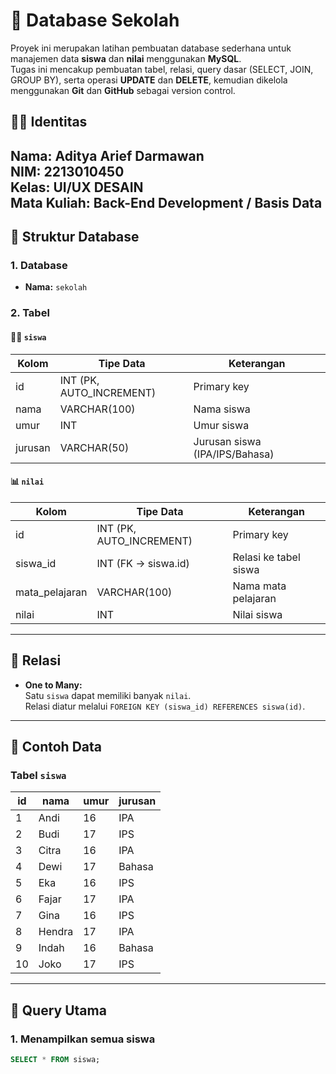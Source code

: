 # 🏫 Database Sekolah

Proyek ini merupakan latihan pembuatan database sederhana untuk manajemen data **siswa** dan **nilai** menggunakan **MySQL**.  
Tugas ini mencakup pembuatan tabel, relasi, query dasar (SELECT, JOIN, GROUP BY), serta operasi **UPDATE** dan **DELETE**, kemudian dikelola menggunakan **Git** dan **GitHub** sebagai version control.

## 👨‍💻 Identitas
**Nama:** Aditya Arief Darmawan  
**NIM:** 2213010450  
**Kelas:** UI/UX DESAIN  
**Mata Kuliah:** Back-End Development / Basis Data
---

## 📘 Struktur Database

### 1. Database
- **Nama:** `sekolah`

### 2. Tabel
#### 🧑‍🎓 `siswa`
| Kolom | Tipe Data | Keterangan |
|-------|------------|-------------|
| id | INT (PK, AUTO_INCREMENT) | Primary key |
| nama | VARCHAR(100) | Nama siswa |
| umur | INT | Umur siswa |
| jurusan | VARCHAR(50) | Jurusan siswa (IPA/IPS/Bahasa) |

#### 📊 `nilai`
| Kolom | Tipe Data | Keterangan |
|-------|------------|-------------|
| id | INT (PK, AUTO_INCREMENT) | Primary key |
| siswa_id | INT (FK → siswa.id) | Relasi ke tabel siswa |
| mata_pelajaran | VARCHAR(100) | Nama mata pelajaran |
| nilai | INT | Nilai siswa |

---

## 🧱 Relasi
- **One to Many:**  
  Satu `siswa` dapat memiliki banyak `nilai`.  
  Relasi diatur melalui `FOREIGN KEY (siswa_id) REFERENCES siswa(id)`.

---

## 🧩 Contoh Data

### Tabel `siswa`
| id | nama | umur | jurusan |
|----|------|------|---------|
| 1 | Andi | 16 | IPA |
| 2 | Budi | 17 | IPS |
| 3 | Citra | 16 | IPA |
| 4 | Dewi | 17 | Bahasa |
| 5 | Eka | 16 | IPS |
| 6 | Fajar | 17 | IPA |
| 7 | Gina | 16 | IPS |
| 8 | Hendra | 17 | IPA |
| 9 | Indah | 16 | Bahasa |
| 10 | Joko | 17 | IPS |

---

## 💾 Query Utama

### 1. Menampilkan semua siswa
```sql
SELECT * FROM siswa;
